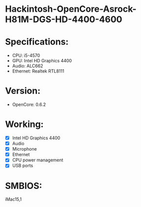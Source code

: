 # Hackintosh-OpenCore-Asrock-H81M-DGS-HD-4400-4600

# Specifications:
* CPU: i5-4570
* GPU: Intel HD Graphics 4400
* Audio: ALC662
* Ethernet: Realtek RTL8111

# Version: 
* OpenCore: 0.6.2

# Working:
- [x] Intel HD Graphics 4400
- [x] Audio
- [x] Microphone
- [x] Ethernet
- [x] CPU power management
- [x] USB ports

# SMBIOS:
iMac15,1
